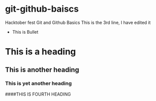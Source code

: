 # git-github-baiscs
Hacktober fest Git and Github Basics
This is the 3rd line, I have edited it
- This is Bullet

# This is a heading

## This is another heading 

### This is yet another heading
####THIS IS FOURTH HEADING
